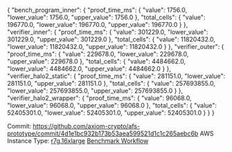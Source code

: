 {
  "bench_program_inner": {
    "proof_time_ms": {
      "value": 1756.0,
      "lower_value": 1756.0,
      "upper_value": 1756.0
    },
    "total_cells": {
      "value": 196770.0,
      "lower_value": 196770.0,
      "upper_value": 196770.0
    }
  },
  "verifier_inner": {
    "proof_time_ms": {
      "value": 301229.0,
      "lower_value": 301229.0,
      "upper_value": 301229.0
    },
    "total_cells": {
      "value": 11820432.0,
      "lower_value": 11820432.0,
      "upper_value": 11820432.0
    }
  },
  "verifier_outer": {
    "proof_time_ms": {
      "value": 229678.0,
      "lower_value": 229678.0,
      "upper_value": 229678.0
    },
    "total_cells": {
      "value": 4484662.0,
      "lower_value": 4484662.0,
      "upper_value": 4484662.0
    }
  },
  "verifier_halo2_static": {
    "proof_time_ms": {
      "value": 281151.0,
      "lower_value": 281151.0,
      "upper_value": 281151.0
    },
    "total_cells": {
      "value": 257693855.0,
      "lower_value": 257693855.0,
      "upper_value": 257693855.0
    }
  },
  "verifier_halo2_wrapper": {
    "proof_time_ms": {
      "value": 96068.0,
      "lower_value": 96068.0,
      "upper_value": 96068.0
    },
    "total_cells": {
      "value": 52405301.0,
      "lower_value": 52405301.0,
      "upper_value": 52405301.0
    }
  }
}

Commit: https://github.com/axiom-crypto/afs-prototype/commit/4d1e1bc932b173b53aea599521d1c1c265aebc6b
AWS Instance Type: [r7g.16xlarge](https://instances.vantage.sh/aws/ec2/r7g.16xlarge)
[Benchmark Workflow](https://github.com/axiom-crypto/afs-prototype/actions/runs/10965120249)
